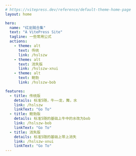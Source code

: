 ```yaml
---
# https://vitepress.dev/reference/default-theme-home-page
layout: home

hero:
  name: "红龙贼合集"
  text: "A VitePress Site"
  tagline: 一些常用公式
  actions:
    - theme: alt
      text: 传统
      link: /hslszw
    - theme: alt
      text: 消失版
      link: /hslszw-xnui
    - theme: alt
      text: 鲍勃
      link: /hslszw-bob

features:
  - title: 传统版
    details: 标准5随，牛——龙，舞，水
    link: /hslszw
    linkText: "Go To"
  - title: 鲍勃版
    details: 标准5随的基础上牛中的水改为bob
    link: /hslszw-bob
    linkText: "Go To"
  - title: 消失版
    details: 标准5随的基础上带上消失
    link: /hslszw-xnui
    linkText: "Go To"
---
```

